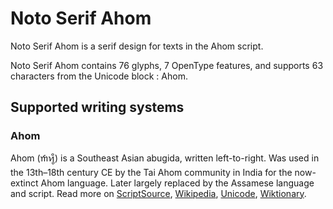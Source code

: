 
# Noto Serif Ahom

Noto Serif Ahom is a serif design for texts in the Ahom script. 

Noto Serif Ahom contains 76 glyphs, 7 OpenType features, and supports 63 characters from the Unicode block : Ahom.


## Supported writing systems


### Ahom

Ahom (𑜒𑜑𑜪𑜨) is a Southeast Asian abugida, written left-to-right. Was used in the 13th–18th century CE by the Tai Ahom community in India for the now-extinct Ahom language. Later largely replaced by the Assamese language and script. Read more on [ScriptSource](https://scriptsource.org/scr/Ahom), [Wikipedia](https://en.wikipedia.org/wiki/ISO_15924:Ahom), [Unicode](https://www.unicode.org/versions/Unicode13.0.0/ch15.pdf#G95570), [Wiktionary](https://en.wiktionary.org/wiki/Category:Ahom_script).

